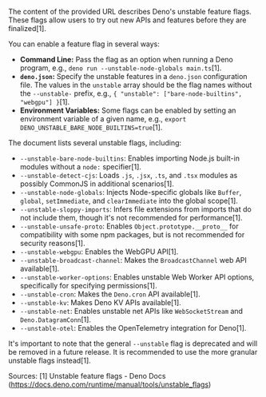 The content of the provided URL describes Deno's unstable feature flags. These flags allow users to try out new APIs and features before they are finalized[1].

You can enable a feature flag in several ways:
*   **Command Line:** Pass the flag as an option when running a Deno program, e.g., `deno run --unstable-node-globals main.ts`[1].
*   **`deno.json`:** Specify the unstable features in a `deno.json` configuration file. The values in the `unstable` array should be the flag names without the `--unstable-` prefix, e.g., `{ "unstable": ["bare-node-builtins", "webgpu"] }`[1].
*   **Environment Variables:** Some flags can be enabled by setting an environment variable of a given name, e.g., `export DENO_UNSTABLE_BARE_NODE_BUILTINS=true`[1].

The document lists several unstable flags, including:
*   `--unstable-bare-node-builtins`: Enables importing Node.js built-in modules without a `node:` specifier[1].
*   `--unstable-detect-cjs`: Loads `.js`, `.jsx`, `.ts`, and `.tsx` modules as possibly CommonJS in additional scenarios[1].
*   `--unstable-node-globals`: Injects Node-specific globals like `Buffer`, `global`, `setImmediate`, and `clearImmediate` into the global scope[1].
*   `--unstable-sloppy-imports`: Infers file extensions from imports that do not include them, though it's not recommended for performance[1].
*   `--unstable-unsafe-proto`: Enables `Object.prototype.__proto__` for compatibility with some npm packages, but is not recommended for security reasons[1].
*   `--unstable-webgpu`: Enables the WebGPU API[1].
*   `--unstable-broadcast-channel`: Makes the `BroadcastChannel` web API available[1].
*   `--unstable-worker-options`: Enables unstable Web Worker API options, specifically for specifying permissions[1].
*   `--unstable-cron`: Makes the `Deno.cron` API available[1].
*   `--unstable-kv`: Makes Deno KV APIs available[1].
*   `--unstable-net`: Enables unstable net APIs like `WebSocketStream` and `Deno.DatagramConn`[1].
*   `--unstable-otel`: Enables the OpenTelemetry integration for Deno[1].

It's important to note that the general `--unstable` flag is deprecated and will be removed in a future release. It is recommended to use the more granular unstable flags instead[1].

Sources:
[1] Unstable feature flags - Deno Docs (https://docs.deno.com/runtime/manual/tools/unstable_flags)